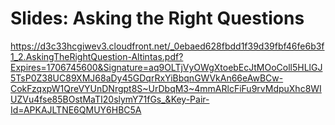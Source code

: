 # Slides: Asking the Right Questions

https://d3c33hcgiwev3.cloudfront.net/_0ebaed628fbdd1f39d39fbf46fe6b3f1_2.AskingTheRightQuestion-Altintas.pdf?Expires=1706745600&Signature=aq9OLTjVyOWgXtoebEcJtMOoColl5HLlGJ5TsP0Z38UC89XMJ68aDy45GDqrRxYiBbqnGWVkAn66eAwBCw-CokFzqxpW1QreVYUnDNrgpt8S~UrDbqM3~4mmARlcFiFu9rvMdpuXhc8WIUZVu4fse85BOstMaTI20slymY71fGs_&Key-Pair-Id=APKAJLTNE6QMUY6HBC5A
